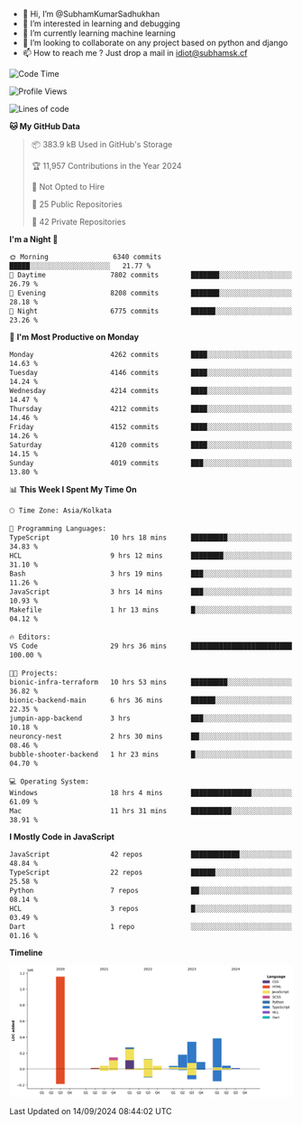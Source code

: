 - 👋 Hi, I’m @SubhamKumarSadhukhan
- 👀 I’m interested in learning and debugging
- 🌱 I’m currently learning machine learning
- 💞️ I’m looking to collaborate on any project based on python and django
- 📫 How to reach me ?
      Just drop a mail in idiot@subhamsk.cf

<!---
SubhamKumarSadhukhan/SubhamKumarSadhukhan is a ✨ special ✨ repository because its `README.md` (this file) appears on your GitHub profile.
You can click the Preview link to take a look at your changes.
--->


<!--START_SECTION:waka-->
![Code Time](http://img.shields.io/badge/Code%20Time-2%2C503%20hrs%2043%20mins-blue)

![Profile Views](http://img.shields.io/badge/Profile%20Views-6-blue)

![Lines of code](https://img.shields.io/badge/From%20Hello%20World%20I%27ve%20Written-2.9%20million%20lines%20of%20code-blue)

**🐱 My GitHub Data** 

> 📦 383.9 kB Used in GitHub's Storage 
 > 
> 🏆 11,957 Contributions in the Year 2024
 > 
> 🚫 Not Opted to Hire
 > 
> 📜 25 Public Repositories 
 > 
> 🔑 42 Private Repositories 
 > 
**I'm a Night 🦉** 

```text
🌞 Morning                6340 commits        █████░░░░░░░░░░░░░░░░░░░░   21.77 % 
🌆 Daytime                7802 commits        ███████░░░░░░░░░░░░░░░░░░   26.79 % 
🌃 Evening                8208 commits        ███████░░░░░░░░░░░░░░░░░░   28.18 % 
🌙 Night                  6775 commits        ██████░░░░░░░░░░░░░░░░░░░   23.26 % 
```
📅 **I'm Most Productive on Monday** 

```text
Monday                   4262 commits        ████░░░░░░░░░░░░░░░░░░░░░   14.63 % 
Tuesday                  4146 commits        ████░░░░░░░░░░░░░░░░░░░░░   14.24 % 
Wednesday                4214 commits        ████░░░░░░░░░░░░░░░░░░░░░   14.47 % 
Thursday                 4212 commits        ████░░░░░░░░░░░░░░░░░░░░░   14.46 % 
Friday                   4152 commits        ████░░░░░░░░░░░░░░░░░░░░░   14.26 % 
Saturday                 4120 commits        ████░░░░░░░░░░░░░░░░░░░░░   14.15 % 
Sunday                   4019 commits        ███░░░░░░░░░░░░░░░░░░░░░░   13.80 % 
```


📊 **This Week I Spent My Time On** 

```text
🕑︎ Time Zone: Asia/Kolkata

💬 Programming Languages: 
TypeScript               10 hrs 18 mins      █████████░░░░░░░░░░░░░░░░   34.83 % 
HCL                      9 hrs 12 mins       ████████░░░░░░░░░░░░░░░░░   31.10 % 
Bash                     3 hrs 19 mins       ███░░░░░░░░░░░░░░░░░░░░░░   11.26 % 
JavaScript               3 hrs 14 mins       ███░░░░░░░░░░░░░░░░░░░░░░   10.93 % 
Makefile                 1 hr 13 mins        █░░░░░░░░░░░░░░░░░░░░░░░░   04.12 % 

🔥 Editors: 
VS Code                  29 hrs 36 mins      █████████████████████████   100.00 % 

🐱‍💻 Projects: 
bionic-infra-terraform   10 hrs 53 mins      █████████░░░░░░░░░░░░░░░░   36.82 % 
bionic-backend-main      6 hrs 36 mins       ██████░░░░░░░░░░░░░░░░░░░   22.35 % 
jumpin-app-backend       3 hrs               ███░░░░░░░░░░░░░░░░░░░░░░   10.18 % 
neuroncy-nest            2 hrs 30 mins       ██░░░░░░░░░░░░░░░░░░░░░░░   08.46 % 
bubble-shooter-backend   1 hr 23 mins        █░░░░░░░░░░░░░░░░░░░░░░░░   04.70 % 

💻 Operating System: 
Windows                  18 hrs 4 mins       ███████████████░░░░░░░░░░   61.09 % 
Mac                      11 hrs 31 mins      ██████████░░░░░░░░░░░░░░░   38.91 % 
```

**I Mostly Code in JavaScript** 

```text
JavaScript               42 repos            ████████████░░░░░░░░░░░░░   48.84 % 
TypeScript               22 repos            ██████░░░░░░░░░░░░░░░░░░░   25.58 % 
Python                   7 repos             ██░░░░░░░░░░░░░░░░░░░░░░░   08.14 % 
HCL                      3 repos             █░░░░░░░░░░░░░░░░░░░░░░░░   03.49 % 
Dart                     1 repo              ░░░░░░░░░░░░░░░░░░░░░░░░░   01.16 % 
```



**Timeline**

![Lines of Code chart](https://raw.githubusercontent.com/SubhamKumarSadhukhan/SubhamKumarSadhukhan/main/assets/bar_graph.png)


 Last Updated on 14/09/2024 08:44:02 UTC
<!--END_SECTION:waka-->
